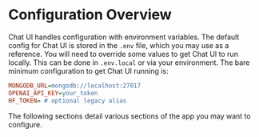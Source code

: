 # Configuration Overview

Chat UI handles configuration with environment variables. The default config for Chat UI is stored in the `.env` file, which you may use as a reference. You will need to override some values to get Chat UI to run locally. This can be done in `.env.local` or via your environment. The bare minimum configuration to get Chat UI running is:

```ini
MONGODB_URL=mongodb://localhost:27017
OPENAI_API_KEY=your_token
HF_TOKEN= # optional legacy alias
```

The following sections detail various sections of the app you may want to configure.
